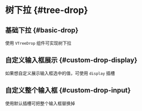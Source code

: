 # 树下拉 {#tree-drop}

## 基础下拉 {#basic-drop}

使用 `VTreeDrop` 组件可实现树下拉

<CodeDemo component="BasicDrop" />

## 自定义输入框展示 {#custom-drop-display}

如果想自定义展示输入框选中的值，可使用 `display` 插槽

<CodeDemo component="CustomDropDisplay" />

## 自定义整个输入框 {#custom-drop-input}

使用默认插槽可把整个输入框替换掉

<CodeDemo component="CustomDropInput" />
